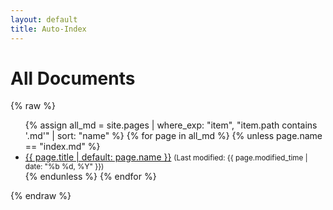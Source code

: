 ```yaml
---
layout: default
title: Auto-Index
---
```


# All Documents

{% raw %}
<ul>
  {% assign all_md = site.pages | where_exp: "item", "item.path contains '.md'" | sort: "name" %}
  {% for page in all_md %}
    {% unless page.name == "index.md" %}
      <li>
        <a href="{{ page.url | replace: '.md', '' }}">{{ page.title | default: page.name }}</a>
        <small>(Last modified: {{ page.modified_time | date: "%b %d, %Y" }})</small>
      </li>
    {% endunless %}
  {% endfor %}
</ul>
{% endraw %}
